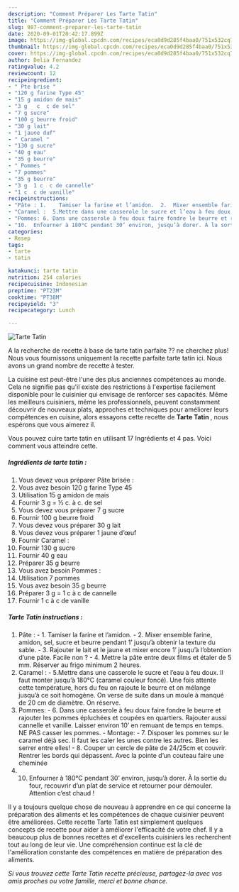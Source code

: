 ```yaml
---
description: "Comment Préparer Les Tarte Tatin"
title: "Comment Préparer Les Tarte Tatin"
slug: 987-comment-preparer-les-tarte-tatin
date: 2020-09-01T20:42:17.899Z
image: https://img-global.cpcdn.com/recipes/eca0d9d285f4baa0/751x532cq70/tarte-tatin-photo-principale-de-la-recette.jpg
thumbnail: https://img-global.cpcdn.com/recipes/eca0d9d285f4baa0/751x532cq70/tarte-tatin-photo-principale-de-la-recette.jpg
cover: https://img-global.cpcdn.com/recipes/eca0d9d285f4baa0/751x532cq70/tarte-tatin-photo-principale-de-la-recette.jpg
author: Delia Fernandez
ratingvalue: 4.2
reviewcount: 12
recipeingredient:
- " Pte brise "
- "120 g farine Type 45"
- "15 g amidon de mais"
- "3 g   c  c de sel"
- "7 g sucre"
- "100 g beurre froid"
- "30 g lait"
- "1 jaune duf"
- " Caramel "
- "130 g sucre"
- "40 g eau"
- "35 g beurre"
- " Pommes "
- "7 pommes"
- "35 g beurre"
- "3 g  1 c  c de cannelle"
- "1 c  c de vanille"
recipeinstructions:
- "Pâte : 1.	Tamiser la farine et l’amidon.  2.	Mixer ensemble farine, amidon, sel, sucre et beurre pendant 1’ jusqu’à obtenir la texture du sable.  3.	Rajouter le lait et le jaune et mixer encore 1’ jusqu’à l’obtention d’une pâte. Facile non ? 4.	Mettre la pâte entre deux films et étaler de 5 mm. Réserver au frigo minimum 2 heures."
- "Caramel :  5.Mettre dans une casserole le sucre et l’eau à feu doux. Il faut monter jusqu’à 180°C (caramel couleur foncé). Une fois attente cette température, hors du feu on rajoute le beurre et on mélange jusqu’à ce soit homogène. On verse de suite dans un moule à manqué de 20 cm de diamètre. On réserve."
- "Pommes: 6. Dans une casserole à feu doux faire fondre le beurre et rajouter les pommes épluchées et coupées en quartiers. Rajouter aussi cannelle et vanille. Laisser environ 10’ en remuant de temps en temps. NE PAS casser les pommes. Montage: 7. Disposer les pommes sur le caramel déjà sec. II faut les caler les unes contre les autres. Bien les serrer entre elles! 8. Couper un cercle de pâte de 24/25cm et couvrir. Rentrer les bords qui dépassent. Avec la pointe d’un couteau faire une cheminée"
- "10.	Enfourner à 180°C pendant 30’ environ, jusqu’à dorer. À la sortie du four, recouvrir d’un plat de service et retourner pour démouler. Attention c’est chaud !"
categories:
- Resep
tags:
- tarte
- tatin

katakunci: tarte tatin 
nutrition: 254 calories
recipecuisine: Indonesian
preptime: "PT23M"
cooktime: "PT38M"
recipeyield: "3"
recipecategory: Lunch

---
```



![Tarte Tatin](https://img-global.cpcdn.com/recipes/eca0d9d285f4baa0/751x532cq70/tarte-tatin-photo-principale-de-la-recette.jpg)

A la recherche de recette à base de tarte tatin parfaite ?? ne cherchez plus! Nous vous fournissons uniquement la recette parfaite tarte tatin ici. Nous avons un grand nombre de recette à tester.

La cuisine est peut-être l'une des plus anciennes compétences au monde. Cela ne signifie pas qu'il existe des restrictions à l'expertise facilement disponible pour le cuisinier qui envisage de renforcer ses capacités. Même les meilleurs cuisiniers, même les professionnels, peuvent constamment découvrir de nouveaux plats, approches et techniques pour améliorer leurs compétences en cuisine, alors essayons cette recette de <strong> Tarte Tatin </strong>, nous espérons que vous aimerez il.

<!--inarticleads1-->

Vous pouvez cuire tarte tatin en utilisant 17 Ingrédients et 4 pas. Voici comment vous atteindre cette.

##### Ingrédients de tarte tatin :

1. Vous devez vous préparer  Pâte brisée :
1. Vous avez besoin 120 g farine Type 45
1. Utilisation 15 g amidon de mais
1. Fournir 3 g = ½ c. à c. de sel
1. Vous devez vous préparer 7 g sucre
1. Fournir 100 g beurre froid
1. Vous devez vous préparer 30 g lait
1. Vous devez vous préparer 1 jaune d’œuf
1. Fournir  Caramel :
1. Fournir 130 g sucre
1. Fournir 40 g eau
1. Préparer 35 g beurre
1. Vous avez besoin  Pommes :
1. Utilisation 7 pommes
1. Vous avez besoin 35 g beurre
1. Préparer 3 g = 1 c à c de cannelle
1. Fournir 1 c à c de vanille




<!--inarticleads2-->

##### Tarte Tatin instructions :

1. Pâte : - 1.	Tamiser la farine et l’amidon.  - 2.	Mixer ensemble farine, amidon, sel, sucre et beurre pendant 1’ jusqu’à obtenir la texture du sable.  - 3.	Rajouter le lait et le jaune et mixer encore 1’ jusqu’à l’obtention d’une pâte. Facile non ? - 4.	Mettre la pâte entre deux films et étaler de 5 mm. Réserver au frigo minimum 2 heures.
1. Caramel :  - 5.Mettre dans une casserole le sucre et l’eau à feu doux. Il faut monter jusqu’à 180°C (caramel couleur foncé). Une fois attente cette température, hors du feu on rajoute le beurre et on mélange jusqu’à ce soit homogène. On verse de suite dans un moule à manqué de 20 cm de diamètre. On réserve.
1. Pommes: - 6. Dans une casserole à feu doux faire fondre le beurre et rajouter les pommes épluchées et coupées en quartiers. Rajouter aussi cannelle et vanille. Laisser environ 10’ en remuant de temps en temps. NE PAS casser les pommes. - Montage: - 7. Disposer les pommes sur le caramel déjà sec. II faut les caler les unes contre les autres. Bien les serrer entre elles! - 8. Couper un cercle de pâte de 24/25cm et couvrir. Rentrer les bords qui dépassent. Avec la pointe d’un couteau faire une cheminée
1. 10.	Enfourner à 180°C pendant 30’ environ, jusqu’à dorer. À la sortie du four, recouvrir d’un plat de service et retourner pour démouler. Attention c’est chaud !




<!--inarticleads1-->

<p>
Il y a toujours quelque chose de nouveau à apprendre en ce qui concerne la préparation des aliments et les compétences de chaque cuisinier peuvent être améliorées. Cette recette Tarte Tatin est simplement quelques concepts de recette pour aider à améliorer l'efficacité de votre chef. Il y a beaucoup plus de bonnes recettes et d'excellents cuisiniers les recherchent tout au long de leur vie. Une compréhension continue est la clé de l'amélioration constante des compétences en matière de préparation des aliments.
</p>

<p>
<i>Si vous trouvez cette Tarte Tatin recette précieuse, partagez-la avec vos amis proches ou votre famille, merci et bonne chance.</i>
</p>
